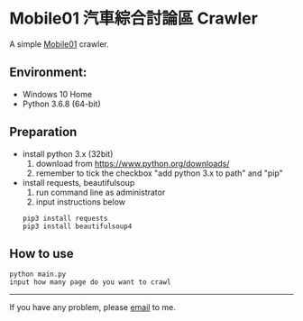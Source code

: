 # Mobile01 汽車綜合討論區 Crawler 
A simple [Mobile01](https://www.mobile01.com/forumtopic.php?c=21) crawler.

## Environment:
- Windows 10 Home
- Python 3.6.8 (64-bit)

## Preparation
- install python 3.x (32bit)
  1. download from https://www.python.org/downloads/
  2. remember to tick the checkbox "add python 3.x to path" and "pip"
- install requests, beautifulsoup
  1. run command line as administrator
  2. input instructions below
  ```
  pip3 install requests
  pip3 install beautifulsoup4
  ```

  
## How to use
```
python main.py
input how many page do you want to crawl 
```

---
If you have any problem, please [email](will.lin@eyesmedia.com.tw) to me.
